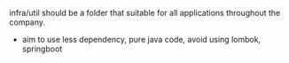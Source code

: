 infra/util should be a folder that suitable for all applications throughout the company.
- aim to use less dependency, pure java code, avoid using lombok, springboot